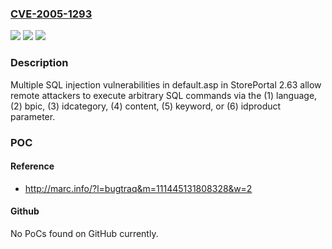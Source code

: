 ### [CVE-2005-1293](https://cve.mitre.org/cgi-bin/cvename.cgi?name=CVE-2005-1293)
![](https://img.shields.io/static/v1?label=Product&message=n%2Fa&color=blue)
![](https://img.shields.io/static/v1?label=Version&message=n%2Fa&color=blue)
![](https://img.shields.io/static/v1?label=Vulnerability&message=n%2Fa&color=brighgreen)

### Description

Multiple SQL injection vulnerabilities in default.asp in StorePortal 2.63 allow remote attackers to execute arbitrary SQL commands via the (1) language, (2) bpic, (3) idcategory, (4) content, (5) keyword, or (6) idproduct parameter.

### POC

#### Reference
- http://marc.info/?l=bugtraq&m=111445131808328&w=2

#### Github
No PoCs found on GitHub currently.

